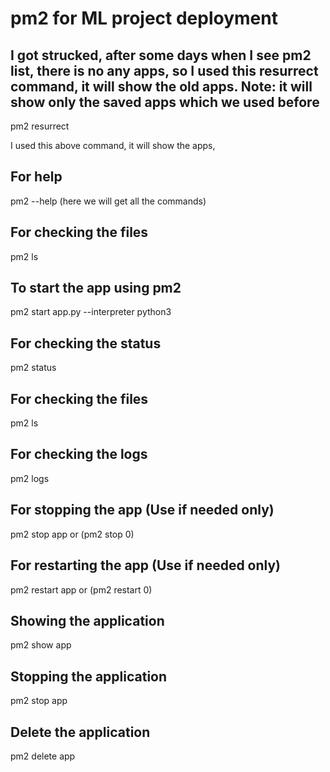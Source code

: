# pm2 for ML project deployment

## I got strucked, after some days when I see pm2 list, there is no any apps, so I used this resurrect command, it will show the old apps. Note: it will show only the saved apps which we used before

pm2 resurrect

I used this above command, it will show the apps,

## For help

pm2 --help (here we will get all the commands)

## For checking the files

pm2 ls

## To start the app using pm2

pm2 start app.py --interpreter python3

## For checking the status

pm2 status

## For checking the files

pm2 ls

## For checking the logs

pm2 logs

## For stopping the app (Use if needed only)

pm2 stop app or (pm2 stop 0)

## For restarting the app (Use if needed only) 

pm2 restart app or (pm2 restart 0)

## Showing the application

pm2 show app

## Stopping the application

pm2 stop app

## Delete the application

pm2 delete app
